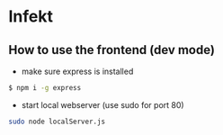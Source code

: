 # Infekt

## How to use the frontend (dev mode)

- make sure express is installed 
```bash
$ npm i -g express
```
- start local webserver (use sudo for port 80)
```bash
sudo node localServer.js
```

